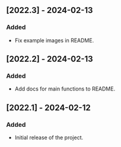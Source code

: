 ## [2022.3] - 2024-02-13
### Added
- Fix example images in README.

## [2022.2] - 2024-02-13
### Added
- Add docs for main functions to README.

## [2022.1] - 2024-02-12
### Added
- Initial release of the project.
